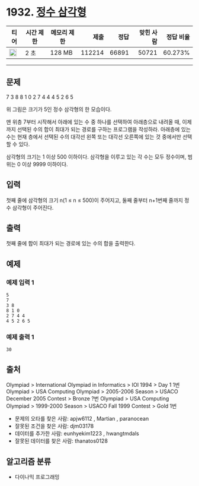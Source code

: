 # 1932. [정수 삼각형](https://www.acmicpc.net/problem/1932)

| 티어                                                                  | 시간 제한 | 메모리 제한 |   제출 |  정답 | 맞힌 사람 | 정답 비율 |
| --------------------------------------------------------------------- | --------- | ----------- | -----: | ----: | --------: | --------: |
| <img src="https://static.solved.ac/tier_small/10.svg" width="20px" /> | 2 초      | 128 MB      | 112214 | 66891 |     50721 |   60.273% |

---

## 문제

7
3 8
8 1 0
2 7 4 4
4 5 2 6 5

위 그림은 크기가 5인 정수 삼각형의 한 모습이다.

맨 위층 7부터 시작해서 아래에 있는 수 중 하나를 선택하여 아래층으로 내려올 때, 이제까지 선택된 수의 합이 최대가 되는 경로를 구하는 프로그램을 작성하라. 아래층에 있는 수는 현재 층에서 선택된 수의 대각선 왼쪽 또는 대각선 오른쪽에 있는 것 중에서만 선택할 수 있다.

삼각형의 크기는 1 이상 500 이하이다. 삼각형을 이루고 있는 각 수는 모두 정수이며, 범위는 0 이상 9999 이하이다.

## 입력

첫째 줄에 삼각형의 크기 n(1 ≤ n ≤ 500)이 주어지고, 둘째 줄부터 n+1번째 줄까지 정수 삼각형이 주어진다.

## 출력

첫째 줄에 합이 최대가 되는 경로에 있는 수의 합을 출력한다.

## 예제

### 예제 입력 1

```
5
7
3 8
8 1 0
2 7 4 4
4 5 2 6 5
```

### 예제 출력 1

```
30
```

## 출처

Olympiad
\>
International Olympiad in Informatics
\>
IOI 1994
\>
Day 1
1번
Olympiad
\>
USA Computing Olympiad
\>
2005-2006 Season
\>
USACO December 2005 Contest
\>
Bronze
?번
Olympiad
\>
USA Computing Olympiad
\>
1999-2000 Season
\>
USACO Fall 1999 Contest
\>
Gold
1번

- 문제의 오타를 찾은 사람: apjw6112 , Martian , paranocean
- 잘못된 조건을 찾은 사람: djm03178
- 데이터를 추가한 사람: eunhyekim1223 , hwangtmdals
- 잘못된 데이터를 찾은 사람: thanatos0128

## 알고리즘 분류

- 다이나믹 프로그래밍
